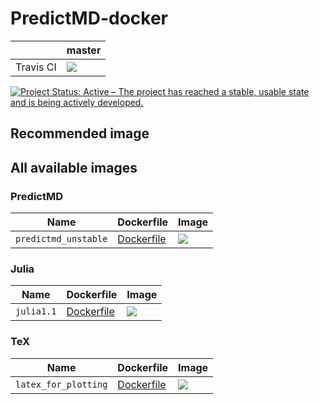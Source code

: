 # PredictMD-docker

<table>
    <thead>
        <tr>
            <th></th>
            <th>master</th>
        </tr>
    </thead>
    <tbody>
        <tr>
            <td>Travis CI</td>
            <td><a href="https://travis-ci.com/DilumAluthge/PredictMD-docker/branches">
            <img
            src="https://travis-ci.com/DilumAluthge/PredictMD-docker.svg?branch=master"
            /></a></td>
        </tr>
    </tbody>
</table>

<a href="https://www.repostatus.org/#active"><img src="https://www.repostatus.org/badges/latest/active.svg" alt="Project Status: Active – The project has reached a stable, usable state and is being actively developed." /></a>

## Recommended image

## All available images

### PredictMD

| Name | Dockerfile | Image |
| ---- | ---------- | ----- |
| `predictmd_unstable` | [Dockerfile](/predictmd/predictmd_unstable/Dockerfile) | <a href="https://hub.docker.com/r/dilumaluthge/predictmd_unstable"><img src="https://images.microbadger.com/badges/image/dilumaluthge/predictmd_unstable.svg"></a> |

### Julia

| Name | Dockerfile | Image |
| ---- | ---------- | ----- |
| `julia1.1` | [Dockerfile](/julia/julia1.1/Dockerfile) | <a href="https://hub.docker.com/r/dilumaluthge/julia1.1"><img src="https://images.microbadger.com/badges/image/dilumaluthge/julia1.1.svg"></a> |

### TeX

| Name | Dockerfile | Image |
| ---- | ---------- | ----- |
| `latex_for_plotting` | [Dockerfile](/tex/latex_for_plotting/Dockerfile) | <a href="https://hub.docker.com/r/dilumaluthge/latex_for_plotting"><img src="https://images.microbadger.com/badges/image/dilumaluthge/latex_for_plotting.svg"></a> |
